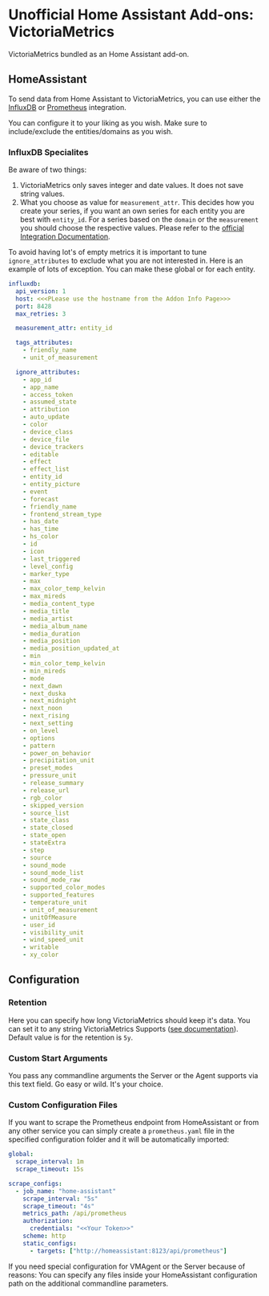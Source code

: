 # Unofficial Home Assistant Add-ons: VictoriaMetrics

VictoriaMetrics bundled as an Home Assistant add-on.

## HomeAssistant

To send data from Home Assistant to VictoriaMetrics, you can use either the
[InfluxDB][integration-influxdb] or
[Prometheus][integration-prometheus]
integration.

You can configure it to your liking as you wish. Make sure to include/exclude
the entities/domains as you wish.

### InfluxDB Specialites

Be aware of two things:

1. VictoriaMetrics only saves integer and date values. It does not save
      string values.
1. What you choose as value for `measurement_attr`. This decides how you
      create your series, if you want an own series for each entity you are best
      with `entity_id`. For a series based on the `domain` or the `measurement`
      you should choose the respective values.
      Please refer to the [official Integration Documentation][integration-influxdb-measurement].

To avoid having lot's of empty metrics it is important to tune
`ignore_attributes` to exclude what you are not interested in. Here is an
example of lots of exception. You can make these global or for each entity.

```yaml
influxdb:
  api_version: 1
  host: <<<PLease use the hostname from the Addon Info Page>>>
  port: 8428
  max_retries: 3

  measurement_attr: entity_id

  tags_attributes:
    - friendly_name
    - unit_of_measurement

  ignore_attributes:
    - app_id
    - app_name
    - access_token
    - assumed_state
    - attribution
    - auto_update
    - color
    - device_class
    - device_file
    - device_trackers
    - editable
    - effect
    - effect_list
    - entity_id
    - entity_picture
    - event
    - forecast
    - friendly_name
    - frontend_stream_type
    - has_date
    - has_time
    - hs_color
    - id
    - icon
    - last_triggered
    - level_config
    - marker_type
    - max
    - max_color_temp_kelvin
    - max_mireds
    - media_content_type
    - media_title
    - media_artist
    - media_album_name
    - media_duration
    - media_position
    - media_position_updated_at
    - min
    - min_color_temp_kelvin
    - min_mireds
    - mode
    - next_dawn
    - next_duska
    - next_midnight
    - next_noon
    - next_rising
    - next_setting
    - on_level
    - options
    - pattern
    - power_on_behavior
    - precipitation_unit
    - preset_modes
    - pressure_unit
    - release_summary
    - release_url
    - rgb_color
    - skipped_version
    - source_list
    - state_class
    - state_closed
    - state_open
    - stateExtra
    - step
    - source
    - sound_mode
    - sound_mode_list
    - sound_mode_raw
    - supported_color_modes
    - supported_features
    - temperature_unit
    - unit_of_measurement
    - unitOfMeasure
    - user_id
    - visibility_unit
    - wind_speed_unit
    - writable
    - xy_color
```

## Configuration

### Retention

Here you can specify how long VictoriaMetrics should keep it's data. You can set
it to any string VictoriaMetrics Supports ([see documentation][documentation-metrics]).
Default value is for the retention is `5y`.

### Custom Start Arguments

You pass any commandline arguments the Server or the Agent supports via this
text field. Go easy or wild. It's your choice.

### Custom Configuration Files

If you want to scrape the Prometheus endpoint from HomeAssistant or from any
other service you can simply create a `prometheus.yaml` file in the specified
configuration folder and it will be automatically imported:

```yaml
global:
  scrape_interval: 1m
  scrape_timeout: 15s

scrape_configs:
  - job_name: "home-assistant"
    scrape_interval: "5s"
    scrape_timeout: "4s"
    metrics_path: /api/prometheus
    authorization:
      credentials: "<<Your Token>>"
    scheme: http
    static_configs:
      - targets: ["http://homeassistant:8123/api/prometheus"]
```

If you need special configuration for VMAgent or the Server because of reasons:
You can specify any files inside your HomeAssistant configuration path on the
additional commandline parameters.

[documentation-metrics]: https://github.com/VictoriaMetrics/VictoriaMetrics#retention
[integration-influxdb]: https://www.home-assistant.io/integrations/influxdb/
[integration-prometheus]: https://www.home-assistant.io/integrations/prometheus/
[integration-influxdb-measurement]: https://www.home-assistant.io/integrations/influxdb/#measurement_attr

